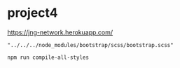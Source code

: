 # project4

https://jng-network.herokuapp.com/

`"../../../node_modules/bootstrap/scss/bootstrap.scss"`

`npm run compile-all-styles`
